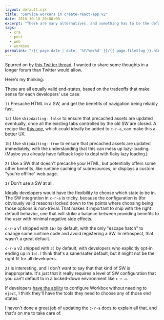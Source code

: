 ```yaml
---
layout: default.njk
title: "Service workers in create-react-app v2"
date: 2018-10-10 20:00:00
excerpt: "There are many alternatives, and something has to be the default."
tags:
  - cra
  - post
  - web
  - workbox
permalink: "/{{ page.date | date: '%Y/%m/%d' }}/{{ page.fileSlug }}.html"
---
```


Spurred on by [this Twitter thread](https://twitter.com/AdamRackis/status/1050176700150108160), I wanted to share some thoughts in a longer forum than Twitter would allow.

Here's my thinking:

These are all equally valid end-states, based on the tradeoffs that make sense for each developers' use case:

`1)` Precache HTML in a SW, and get the benefits of navigation being reliably fast.

`1a)` Use `skipWaiting: false` to ensure that precached assets are updated eventually, once all the existing tabs controlled by the old SW are closed. A recipe like [this one](https://developers.google.com/web/tools/workbox/guides/advanced-recipes#offer_a_page_reload_for_users), which could ideally be added to `c-r-a`, can make this a better UX.

`1b)` Use `skipWaiting: true` to ensure that precached assets are updated immediately, with the understanding that this can mess up lazy-loading. (Maybe you already have fallback logic to deal with flaky lazy loading.)

`2)` Use a SW that doesn't precache your HTML, but potentially offers some other benefits, like runtime caching of subresources, or displays a custom "you're offline" web page.

`3)` Don't use a SW at all.

Ideally developers would have the flexibility to choose which state to be in. The SW integration in `c-r-a` is tricky, because the configuration is (for obviously valid reasons) locked down to the points where choosing being those options is non-trivial. That makes it important to ship with the right default behavior, one that will strike a balance between providing benefits to the user with minimal negative side effects.

`c-r-a` v1 shipped with `1b)` by default, with the only "escape hatch" to change some runtime code and avoid registering a SW. In retrospect, that wasn't a great default.

`c-r-a` v2 shipped with `3)` by default, with developers who explicitly opt-in ending up in `1a)`. I think that's a saner/safer default, but it might not be the right fit for all developers.

`2)` is interesting, and I don't want to say that that kind of SW is inappropriate. It's just that it really requires a level of SW configuration that you can't default to in a locked-down environment like `c-r-a`.

If developers [have the ability](https://github.com/facebook/create-react-app/issues/5359) to configure Workbox without needing to `eject`, I think they'll have the tools they need to choose any of those end states.

I haven't done a great job of updating the `c-r-a` docs to explain all that, and that's on me to take care of.
